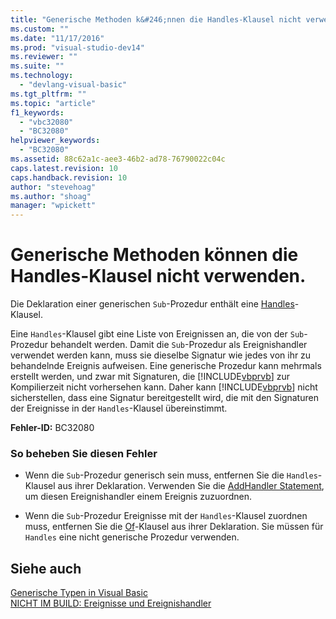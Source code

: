 ```yaml
---
title: "Generische Methoden k&#246;nnen die Handles-Klausel nicht verwenden. | Microsoft Docs"
ms.custom: ""
ms.date: "11/17/2016"
ms.prod: "visual-studio-dev14"
ms.reviewer: ""
ms.suite: ""
ms.technology: 
  - "devlang-visual-basic"
ms.tgt_pltfrm: ""
ms.topic: "article"
f1_keywords: 
  - "vbc32080"
  - "BC32080"
helpviewer_keywords: 
  - "BC32080"
ms.assetid: 88c62a1c-aee3-46b2-ad78-76790022c04c
caps.latest.revision: 10
caps.handback.revision: 10
author: "stevehoag"
ms.author: "shoag"
manager: "wpickett"
---
```

# Generische Methoden k&#246;nnen die Handles-Klausel nicht verwenden.
Die Deklaration einer generischen `Sub`\-Prozedur enthält eine [Handles](../../visual-basic/language-reference/statements/handles-clause.md)\-Klausel.  
  
 Eine `Handles`\-Klausel gibt eine Liste von Ereignissen an, die von der `Sub`\-Prozedur behandelt werden. Damit die `Sub`\-Prozedur als Ereignishandler verwendet werden kann, muss sie dieselbe Signatur wie jedes von ihr zu behandelnde Ereignis aufweisen. Eine generische Prozedur kann mehrmals erstellt werden, und zwar mit Signaturen, die [!INCLUDE[vbprvb](../../csharp/programming-guide/concepts/linq/includes/vbprvb_md.md)] zur Kompilierzeit nicht vorhersehen kann. Daher kann [!INCLUDE[vbprvb](../../csharp/programming-guide/concepts/linq/includes/vbprvb_md.md)] nicht sicherstellen, dass eine Signatur bereitgestellt wird, die mit den Signaturen der Ereignisse in der `Handles`\-Klausel übereinstimmt.  
  
 **Fehler\-ID:** BC32080  
  
### So beheben Sie diesen Fehler  
  
-   Wenn die `Sub`\-Prozedur generisch sein muss, entfernen Sie die `Handles`\-Klausel aus ihrer Deklaration. Verwenden Sie die [AddHandler Statement](../../visual-basic/language-reference/statements/addhandler-statement.md), um diesen Ereignishandler einem Ereignis zuzuordnen.  
  
-   Wenn die `Sub`\-Prozedur Ereignisse mit der `Handles`\-Klausel zuordnen muss, entfernen Sie die [Of](../../visual-basic/language-reference/statements/of-clause.md)\-Klausel aus ihrer Deklaration. Sie müssen für `Handles` eine nicht generische Prozedur verwenden.  
  
## Siehe auch  
 [Generische Typen in Visual Basic](../../visual-basic/programming-guide/language-features/data-types/generic-types.md)   
 [NICHT IM BUILD: Ereignisse und Ereignishandler](http://msdn.microsoft.com/de-de/95074a0d-1cbc-4221-a95a-964185c7f962)